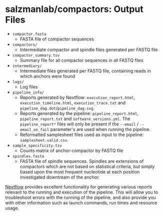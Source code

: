 # salzmanlab/compactors: Output Files

- `compactor.fasta`
  - FASTA file of compactor sequences
- `compactors/`
  - Intermediate compactor and spindle files generated per FASTQ file
- `compactor_summary.tsv`
  - Summary file for all compactor sequences in all FASTQ files
- `intermediary/`
  - Intermediate files generated per FASTQ file, containing reads in which anchors were found
- `logs/`
  - Log files
- `pipeline_info/`
  - Reports generated by Nextflow: `execution_report.html`, `execution_timeline.html`, `execution_trace.txt` and `pipeline_dag.dot`/`pipeline_dag.svg`.
  - Reports generated by the pipeline: `pipeline_report.html`, `pipeline_report.txt` and `software_versions.yml`. The `pipeline_report*` files will only be present if the `--email` / `--email_on_fail` parameter's are used when running the pipeline.
  - Reformatted samplesheet files used as input to the pipeline: `samplesheet.valid.csv`.
- `sample_specificity.tsv`
  - Counts matrix of anchor-compactor by FASTQ file
- `spindles.fasta`
  - FASTA file of spindle sequences. Spindles are extensions of compactors which are not based on statistical criteria, but simply based upon the most frequent nucleotide at each position investigated downtream of the anchor. 


[Nextflow](https://www.nextflow.io/docs/latest/tracing.html) provides excellent functionality for generating various reports relevant to the running and execution of the pipeline. This will allow you to troubleshoot errors with the running of the pipeline, and also provide you with other information such as launch commands, run times and resource usage.
